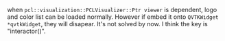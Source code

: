

when `pcl::visualization::PCLVisualizer::Ptr viewer` is dependent, logo and color list can be loaded normally. However if embed it onto `QVTKWidget *qvtkWidget`, they will disapear. It's not solved by now. I think the key is "interactor()". 